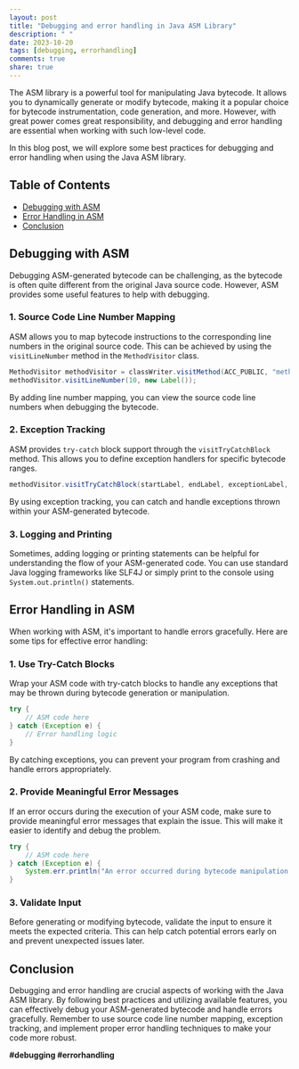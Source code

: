 ```yaml
---
layout: post
title: "Debugging and error handling in Java ASM Library"
description: " "
date: 2023-10-20
tags: [debugging, errorhandling]
comments: true
share: true
---
```


The ASM library is a powerful tool for manipulating Java bytecode. It allows you to dynamically generate or modify bytecode, making it a popular choice for bytecode instrumentation, code generation, and more. However, with great power comes great responsibility, and debugging and error handling are essential when working with such low-level code.

In this blog post, we will explore some best practices for debugging and error handling when using the Java ASM library.

## Table of Contents

- [Debugging with ASM](#debugging-with-asm)
- [Error Handling in ASM](#error-handling-in-asm)
- [Conclusion](#conclusion)

## Debugging with ASM

Debugging ASM-generated bytecode can be challenging, as the bytecode is often quite different from the original Java source code. However, ASM provides some useful features to help with debugging.

### 1. Source Code Line Number Mapping

ASM allows you to map bytecode instructions to the corresponding line numbers in the original source code. This can be achieved by using the `visitLineNumber` method in the `MethodVisitor` class.

```java
MethodVisitor methodVisitor = classWriter.visitMethod(ACC_PUBLIC, "methodName", "()V", null, null);
methodVisitor.visitLineNumber(10, new Label());
```

By adding line number mapping, you can view the source code line numbers when debugging the bytecode.

### 2. Exception Tracking

ASM provides `try-catch` block support through the `visitTryCatchBlock` method. This allows you to define exception handlers for specific bytecode ranges.

```java
methodVisitor.visitTryCatchBlock(startLabel, endLabel, exceptionLabel, "java/lang/Exception");
```

By using exception tracking, you can catch and handle exceptions thrown within your ASM-generated bytecode.

### 3. Logging and Printing

Sometimes, adding logging or printing statements can be helpful for understanding the flow of your ASM-generated code. You can use standard Java logging frameworks like SLF4J or simply print to the console using `System.out.println()` statements.

## Error Handling in ASM

When working with ASM, it's important to handle errors gracefully. Here are some tips for effective error handling:

### 1. Use Try-Catch Blocks

Wrap your ASM code with try-catch blocks to handle any exceptions that may be thrown during bytecode generation or manipulation.

```java
try {
    // ASM code here
} catch (Exception e) {
    // Error handling logic
}
```

By catching exceptions, you can prevent your program from crashing and handle errors appropriately.

### 2. Provide Meaningful Error Messages

If an error occurs during the execution of your ASM code, make sure to provide meaningful error messages that explain the issue. This will make it easier to identify and debug the problem.

```java
try {
    // ASM code here
} catch (Exception e) {
    System.err.println("An error occurred during bytecode manipulation: " + e.getMessage());
}
```

### 3. Validate Input

Before generating or modifying bytecode, validate the input to ensure it meets the expected criteria. This can help catch potential errors early on and prevent unexpected issues later.

## Conclusion

Debugging and error handling are crucial aspects of working with the Java ASM library. By following best practices and utilizing available features, you can effectively debug your ASM-generated bytecode and handle errors gracefully. Remember to use source code line number mapping, exception tracking, and implement proper error handling techniques to make your code more robust.

**#debugging #errorhandling**